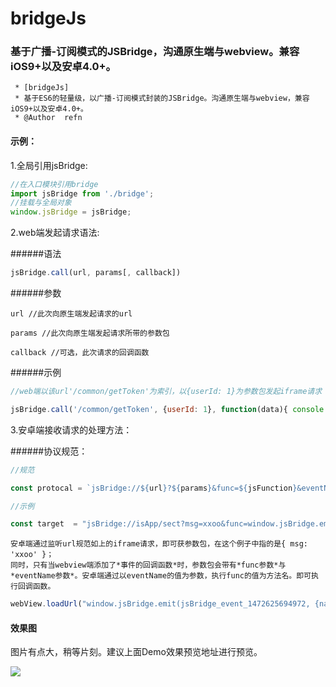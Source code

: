 # bridgeJs
### 基于广播-订阅模式的JSBridge，沟通原生端与webview。兼容iOS9+以及安卓4.0+。

 ```text
  * [bridgeJs]
  * 基于ES6的轻量级，以广播-订阅模式封装的JSBridge。沟通原生端与webview，兼容iOS9+以及安卓4.0+。
  * @Author  refn
 ```

#### 示例：


  1.全局引用jsBridge:

  ```JavaScript
  //在入口模块引用bridge
  import jsBridge from './bridge';
  //挂载与全局对象
  window.jsBridge = jsBridge;
  ```

  2.web端发起请求语法:

  ######语法

  ```JavaScript
  jsBridge.call(url, params[, callback])
  ```

  ######参数

  ```
  url //此次向原生端发起请求的url
  ```

  ```
  params //此次向原生端发起请求所带的参数包
  ```

  ```
  callback //可选，此次请求的回调函数
  ```

  ######示例

  ```JavaScript
  //web端以该url'/common/getToken'为索引，以{userId: 1}为参数包发起iframe请求

  jsBridge.call('/common/getToken', {userId: 1}, function(data){ console.log(data) })
  ```

 3.安卓端接收请求的处理方法：

  ######协议规范：

  ```JavaScript
  //规范

  const protocal = `jsBridge://${url}?${params}&func=${jsFunction}&eventName=${jsEventName}`

  //示例

  const target  = "jsBridge://isApp/sect?msg=xxoo&func=window.jsBridge.emit&eventName=jsBridge_event_1472625694972"
  ```

  ```text
  安卓端通过监听url规范如上的iframe请求，即可获参数包，在这个例子中指的是{ msg: 'xxoo' }；
  同时，只有当webview端添加了*事件的回调函数*时，参数包会带有*func参数*与*eventName参数*。安卓端通过以eventName的值为参数，执行func的值为方法名。即可执行回调函数。
  ```

  ```JavaScript
  webView.loadUrl("window.jsBridge.emit(jsBridge_event_1472625694972, {name:1111})");
  ```

#### 效果图

图片有点大，稍等片刻。建议上面Demo效果预览地址进行预览。

![](https://segmentfault.com/img/remote/1460000008997803?w=444&h=575)
